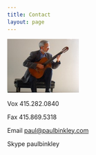 ```yaml
---
title: Contact
layout: page
---
```


<div class="side-block" markdown=1>

<img src="Contact_files/DSC03928.jpg">

</div>

Vox 415.282.0840

Fax 415.869.5318

Email [paul@paulbinkley.com](mailto:paul@paulbinkley.com "mailto:paul@paulbinkley.com")

Skype paulbinkley
